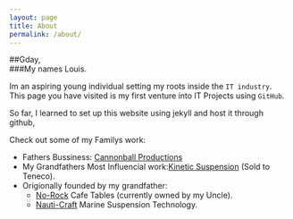 ```yaml
---
layout: page
title: About
permalink: /about/
---
```

##Gday,  
###My names Louis.  

Im an aspiring young individual setting my roots inside the `IT industry`.  
This page you have visited is my first venture into IT Projects using `GitHub`.

So far, I learned to set up this website using jekyll and host it through github,  
  



Check out some of my Familys work:  

- Fathers Bussiness: [Cannonball Productions][1]  
- My Grandfathers Most Influencial work:[Kinetic Suspension][2] (Sold to Teneco).
- Origionally founded by my grandfather:
	- [No-Rock][3] Cafe Tables (currently owned by my Uncle).
	- [Nauti-Craft][4] Marine Suspension Technology.
	


[1]: http://www.cannonball.com.au/
[2]: https://en.wikipedia.org/wiki/Kinetic_Dynamic_Suspension_System
[3]: https://no-rock.com/
[4]: https://www.nauti-craft.com/